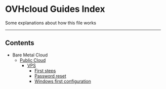 # OVHcloud Guides Index

Some explanations about how this file works


-----
## Contents
+ Bare Metal Cloud
    + [Public Cloud](cloud)
        + [VPS](virtual-private-servers-on-the-cloud)
            + [First steps](cloud/vps/apps_first_steps)
            + [Password reset](cloud/vps/resetting_a_windows_password)
            + [Windows first configuration](cloud/vps/windows_first_config)
